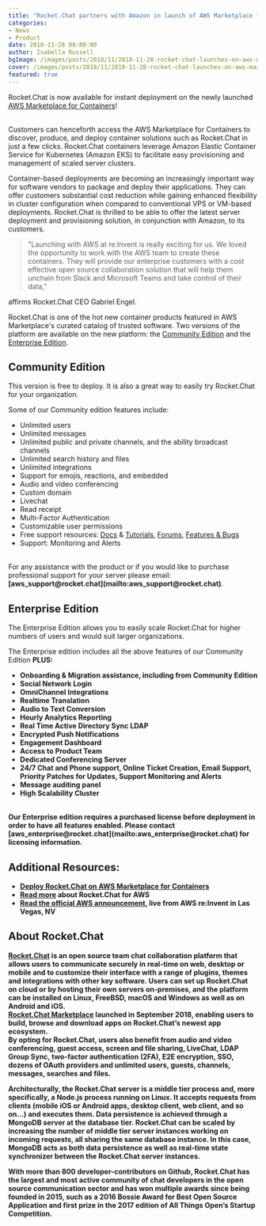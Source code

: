 ```yaml
---
title: "Rocket.Chat partners with Amazon in launch of AWS Marketplace for Containers"
categories:
- News
- Product
date: 2018-11-28 08:00:00
author: Isabella Russell
bgImage: /images/posts/2018/11/2018-11-28-rocket-chat-launches-on-aws-marketplace/aws-post-cover.jpg
cover: /images/posts/2018/11/2018-11-28-rocket-chat-launches-on-aws-marketplace/aws-post-cover.jpg
featured: true
---
```


Rocket.Chat is now available for instant deployment on the newly launched [AWS Marketplace for Containers](https://aws.amazon.com/marketplace/features/containers)!

<br/>Customers can henceforth access the AWS Marketplace for Containers to discover, produce, and deploy container solutions such as Rocket.Chat in just a few clicks.  Rocket.Chat containers leverage Amazon Elastic Container Service for Kubernetes (Amazon EKS) to facilitate easy provisioning and management of scaled server clusters.<br/>

Container-based deployments are becoming an increasingly important way for software vendors to package and deploy their applications. They can offer customers substantial cost reduction while gaining enhanced flexibility in cluster configuration when compared to conventional VPS or VM-based deployments. Rocket.Chat is thrilled to be able to offer the latest server deployment and provisioning solution, in conjunction with Amazon, to its customers.

>"Launching with AWS at re:Invent is really exciting for us. We loved the opportunity to work with the AWS team to create these containers. They will provide our enterprise customers with a cost effective open source collaboration solution that will help them unchain from Slack and Microsoft Teams and take control of their data,"

affirms Rocket.Chat CEO Gabriel Engel.

Rocket.Chat is one of the hot new container products featured in AWS Marketplace's curated catalog of trusted software.
Two versions of the platform are available on the new platform: the [Community Edition](https://aws.amazon.com/marketplace/pp/B07K9BKJHP) and the [Enterprise Edition](https://aws.amazon.com/marketplace/pp/B07K98179S).

## Community Edition

This version is free to deploy. It is also a great way to easily try Rocket.Chat for your organization.

Some of our Community edition features include:

- Unlimited users
- Unlimited messages
- Unlimited public and private channels, and the ability broadcast channels
- Unlimited search history and files
- Unlimited integrations
- Support for emojis, reactions, and embedded
- Audio and video conferencing
- Custom domain
- Livechat
- Read receipt
- Multi-Factor Authentication
- Customizable user permissions
- Free support resources: [Docs](https://rocket.chat/docs) & [Tutorials](https://www.youtube.com/channel/UCin9nv7mUjoqrRiwrzS5UVQ), [Forums](https://forums.rocket.chat/), [Features & Bugs](https://github.com/RocketChat/Rocket.Chat/issues)
- Support: Monitoring and Alerts

<br/>
For any assistance with the product or if you would like to purchase professional support for your server please email: <strong>[aws_support@rocket.chat](mailto:aws_support@rocket.chat)</strong>.

## Enterprise Edition

The Enterprise Edition allows you to easily scale Rocket.Chat for higher numbers of users and would suit larger organizations.

The Enterprise edition includes all the above features of our Community Edition <strong>PLUS<strong/>:

- Onboarding & Migration assistance, including from Community Edition
- Social Network Login
- OmniChannel Integrations
- Realtime Translation
- Audio to Text Conversion
- Hourly Analytics Reporting
- Real Time Active Directory Sync LDAP
- Encrypted Push Notifications
- Engagement Dashboard
- Access to Product Team
- Dedicated Conferencing Server
- 24/7 Chat and Phone support, Online Ticket Creation, Email Support, Priority Patches for Updates, Support Monitoring and Alerts
- Message auditing panel
- High Scalability Cluster

<br/>
Our Enterprise edition requires a purchased license before deployment in order to have all features enabled. Please contact <strong>[aws_enterprise@rocket.chat](mailto:aws_enterprise@rocket.chat) for licensing information.

## Additional Resources:

- [Deploy Rocket.Chat on AWS Marketplace for Containers](https://aws.amazon.com/marketplace/search/results?page=1&filters=vendor_id&vendor_id=dcb2092b-ef39-40bd-bc7c-f2394fa75ba7&category=5018785011)
- [Read more](https://rocket.chat/awsrocketchat) about Rocket.Chat for AWS
- [Read the official AWS announcement](https://aws.amazon.com/about-aws/whats-new/2018/11/aws-announces-new-container-products-in-awsmarketplace/), live from AWS re:Invent in Las Vegas, NV


## About Rocket.Chat

[Rocket.Chat](https://rocket.chat) is an open source team chat collaboration platform that allows users to communicate securely in real-time on web, desktop or mobile and to customize their interface with a range of plugins, themes and integrations with other key software. Users can set up Rocket.Chat on cloud or by hosting their own servers on-premises, and the platform can be installed on Linux, FreeBSD, macOS and Windows as well as on Android and iOS. <br/>[Rocket.Chat Marketplace](https://rocket.chat/marketplace) launched in September 2018, enabling users to build, browse and download apps on Rocket.Chat’s newest app ecosystem.<br/>By opting for Rocket.Chat, users also benefit from audio and video conferencing, guest access, screen and file sharing, LiveChat, LDAP Group Sync, two-factor authentication (2FA), E2E encryption, SSO, dozens of OAuth providers and unlimited users, guests, channels, messages, searches and files.

Architecturally, the Rocket.Chat server is a middle tier process and, more specifically, a Node.js process running on Linux. It accepts requests from clients (mobile iOS or Android apps, desktop client, web client, and so on…) and executes them. Data persistence is achieved through a MongoDB server at the database tier.
Rocket.Chat can be scaled by increasing the number of middle tier server instances working on incoming requests, all sharing the same database instance. In this case, MongoDB acts as both data persistence as well as real-time state synchronizer between the Rocket.Chat server instances.

With more than 800 developer-contributors on Github, Rocket.Chat has the largest and most active community of chat developers in the open source communication sector and has won multiple awards since being founded in 2015, such as a 2016 Bossie Award for Best Open Source Application and first prize in the 2017 edition of All Things Open’s Startup Competition.


